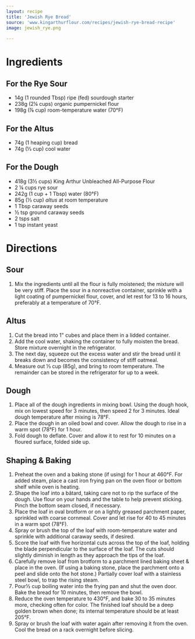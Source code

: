 ```yaml
---
layout: recipe
title: 'Jewish Rye Bread'
source: 'www.kingarthurflour.com/recipes/jewish-rye-bread-recipe'
image: jewish_rye.png
    
---
```


# Ingredients

## For the Rye Sour

- 14g (1 rounded Tbsp) ripe (fed) sourdough starter
- 238g (2¼ cups) organic pumpernickel flour
- 198g (⅞ cup) room-temperature water (70°F)

## For the Altus

- 74g (1 heaping cup) bread
- 74g (⅓ cup) cool water

## For the Dough

- 418g (3½ cups) King Arthur Unbleached All-Purpose Flour
- 2 ¼ cups rye sour
- 242g (1 cup + 1 Tbsp) water (80°F)
- 85g (⅓ cup) _altus_ at room temperature
- 1 Tbsp caraway seeds
- ½ tsp ground caraway seeds
- 2 tsps salt
- 1 tsp instant yeast

# Directions

## Sour 

1. Mix the ingredients until all the flour is fully moistened; the mixture will be very stiff. Place the sour in a nonreactive container, sprinkle with a light coating of pumpernickel flour, cover, and let rest for 13 to 16 hours, preferably at a temperature of 70°F.

## Altus 

1. Cut the bread into 1" cubes and place them in a lidded container. 
2. Add the cool water, shaking the container to fully moisten the bread. Store mixture overnight in the refrigerator. 
3. The next day, squeeze out the excess water and stir the bread until it breaks down and becomes the consistency of stiff oatmeal. 
4. Measure out ⅓ cup (85g), and bring to room temperature. The remainder can be stored in the refrigerator for up to a week.

## Dough 

1. Place all of the dough ingredients in mixing bowl. Using the dough hook, mix on lowest speed for 3 minutes, then speed 2 for 3 minutes. Ideal dough temperature after mixing is 78°F.
2. Place the dough in an oiled bowl and cover. Allow the dough to rise in a warm spot (78°F) for 1 hour.
3. Fold dough to deflate. Cover and allow it to rest for 10 minutes on a floured surface, folded side up.

## Shaping & Baking 

1. Preheat the oven and a baking stone (if using) for 1 hour at 460°F. For added steam, place a cast iron frying pan on the oven floor or bottom shelf while oven is heating.
2. Shape the loaf into a bâtard, taking care not to rip the surface of the dough. Use flour on your hands and the table to help prevent sticking. Pinch the bottom seam closed, if necessary.
3. Place the loaf in oval brotform or on a lightly greased parchment paper, sprinkled with coarse cornmeal. Cover and let rise for 40 to 45 minutes in a warm spot (78°F).
4. Spray or brush the top of the loaf with room-temperature water and sprinkle with additional caraway seeds, if desired. 
5. Score the loaf with five horizontal cuts across the top of the loaf, holding the blade perpendicular to the surface of the loaf. The cuts should slightly diminish in length as they approach the tips of the loaf.
6. Carefully remove loaf from brotform to a parchment lined baking sheet & place in the oven. (If using a baking stone, place the parchment onto a peel and slide onto the hot stone.) Partially cover loaf with a stainless steel bowl, to trap the rising steam. 
7. Pour½ cup boiling water into the frying pan and shut the oven door. Bake the bread for 10 minutes, then remove the bowl.
8. Reduce the oven temperature to 430°F, and bake 30 to 35 minutes more, checking often for color. The finished loaf should be a deep golden brown when done; its internal temperature should be at least 205°F.
9. Spray or brush the loaf with water again after removing it from the oven. Cool the bread on a rack overnight before slicing.
